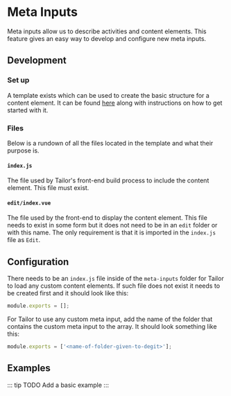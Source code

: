 # Meta Inputs

Meta inputs allow us to describe activities and content elements. This feature gives an easy way to develop and configure new meta inputs.

## Development

### Set up
A template exists which can be used to create the basic structure for a content element. It can be found [here](https://github.com/ExtensionEngine/tailor-input-template) along with instructions on how to get started with it.

### Files
Below is a rundown of all the files located in the template and what their purpose is.

#### `index.js`
The file used by Tailor's front-end build process to include the content element. This file must exist.

#### `edit/index.vue`
The file used by the front-end to display the content element. This file needs to exist in some form but it does not need to be in an `edit` folder or with this name. The only requirement is that it is imported in the `index.js` file as `Edit`.

## Configuration
There needs to be an `index.js` file inside of the `meta-inputs` folder for Tailor to load any custom content elements. If such file does not exist it needs to be created first and it should look like this:

``` js
module.exports = [];
```

For Tailor to use any custom meta input, add the name of the folder that contains the custom meta input to the array. It should look something like this:

``` js
module.exports = ['<name-of-folder-given-to-degit>'];
```

## Examples

::: tip TODO
Add a basic example
:::